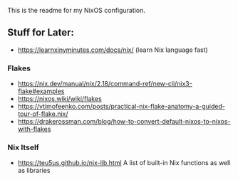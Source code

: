 This is the readme for my NixOS configuration.






## Stuff for Later:
- https://learnxinyminutes.com/docs/nix/ (learn Nix language fast)

### Flakes
- https://nix.dev/manual/nix/2.18/command-ref/new-cli/nix3-flake#examples
- https://nixos.wiki/wiki/flakes
- https://vtimofeenko.com/posts/practical-nix-flake-anatomy-a-guided-tour-of-flake.nix/
- https://drakerossman.com/blog/how-to-convert-default-nixos-to-nixos-with-flakes

### Nix Itself
- https://teu5us.github.io/nix-lib.html A list of built-in Nix functions as well as libraries
